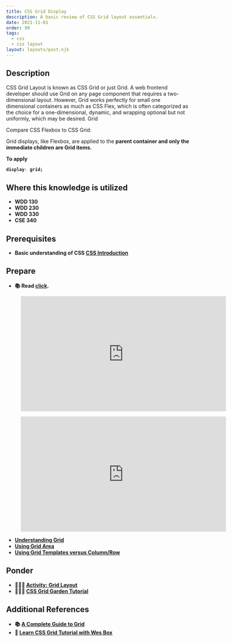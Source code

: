 ```yaml
---
title: CSS Grid Display
description: A basic review of CSS Grid layout essentials.
date: 2021-11-01
order: 99
tags:
  - css
  - css layout
layout: layouts/post.njk
---
```


## Description

CSS Grid Layout is known as CSS Grid or just Grid. A web frontend developer should use Grid on any page component that requires a two-dimensional layout. However, Grid works perfectly for small one dimensional containers as much as CSS Flex, which is often categorized as the choice for a one-dimensional, dynamic, and wrapping optional but not uniformly, which may be desired. Grid

Compare CSS Flexbox to CSS Grid:

Grid displays, like Flexbox, are applied to the <strong>parent container</container> and only the immediate children are Grid items.

To apply

```css
display: grid;
```

## Where this knowledge is utilized

- WDD 130
- WDD 230
- WDD 330
- CSE 340

## Prerequisites

- Basic understanding of CSS [CSS Introduction ](../css-intro)

## Prepare

- 📚 Read [click](URL).

<figure class="video-container">

<iframe width="560" height="315" src="https://www.youtube.com/embed/1FyVcc1pIVU" title="YouTube video player" frameborder="0" allow="accelerometer; autoplay; clipboard-write; encrypted-media; gyroscope; picture-in-picture" allowfullscreen></iframe>
</figure>

<figure class="video-container">

<iframe width="560" height="315" src="https://www.youtube.com/embed/e3_70BJglG4" title="YouTube video player" frameborder="0" allow="accelerometer; autoplay; clipboard-write; encrypted-media; gyroscope; picture-in-picture" allowfullscreen></iframe>
</figure>

- [Understanding Grid](prepare1)
- [Using Grid Area](prepare2/)
- [Using Grid Templates versus Column/Row](prepare3/)

## Ponder

- 👷🏽‍♀️ [Activity: Grid Layout](ponder1/)
- 👷🏽‍♀️ [CSS Grid Garden Tutorial](https://gridgarden.com)

## Additional References

- 📚 [A Complete Guide to Grid](https://css-tricks.com/snippets/css/complete-guide-grid/)
- 🎦 [Learn CSS Grid Tutorial with Wes Box](https://cssgrid.io)
